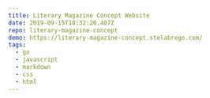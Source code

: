 ```yaml
---
title: Literary Magazine Concept Website
date: 2019-09-15T18:32:20.407Z
repo: literary-magazine-concept
demo: https://literary-magazine-concept.stelabrego.com/
tags:
  - go
  - javascript
  - markdown
  - css
  - html
---
```


